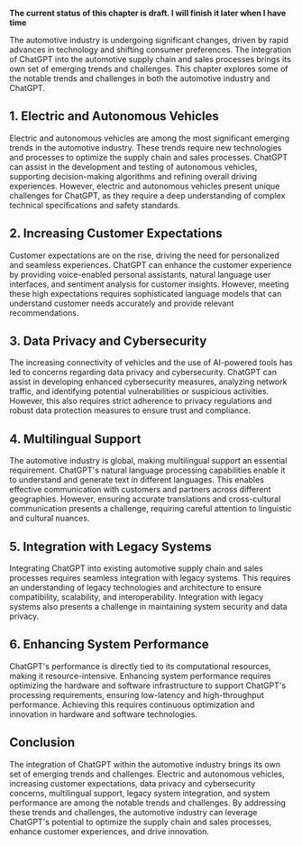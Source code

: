 **The current status of this chapter is draft. I will finish it later when I have time**

The automotive industry is undergoing significant changes, driven by rapid advances in technology and shifting consumer preferences. The integration of ChatGPT into the automotive supply chain and sales processes brings its own set of emerging trends and challenges. This chapter explores some of the notable trends and challenges in both the automotive industry and ChatGPT.

**1. Electric and Autonomous Vehicles**
---------------------------------------

Electric and autonomous vehicles are among the most significant emerging trends in the automotive industry. These trends require new technologies and processes to optimize the supply chain and sales processes. ChatGPT can assist in the development and testing of autonomous vehicles, supporting decision-making algorithms and refining overall driving experiences. However, electric and autonomous vehicles present unique challenges for ChatGPT, as they require a deep understanding of complex technical specifications and safety standards.

**2. Increasing Customer Expectations**
---------------------------------------

Customer expectations are on the rise, driving the need for personalized and seamless experiences. ChatGPT can enhance the customer experience by providing voice-enabled personal assistants, natural language user interfaces, and sentiment analysis for customer insights. However, meeting these high expectations requires sophisticated language models that can understand customer needs accurately and provide relevant recommendations.

**3. Data Privacy and Cybersecurity**
-------------------------------------

The increasing connectivity of vehicles and the use of AI-powered tools has led to concerns regarding data privacy and cybersecurity. ChatGPT can assist in developing enhanced cybersecurity measures, analyzing network traffic, and identifying potential vulnerabilities or suspicious activities. However, this also requires strict adherence to privacy regulations and robust data protection measures to ensure trust and compliance.

**4. Multilingual Support**
---------------------------

The automotive industry is global, making multilingual support an essential requirement. ChatGPT's natural language processing capabilities enable it to understand and generate text in different languages. This enables effective communication with customers and partners across different geographies. However, ensuring accurate translations and cross-cultural communication presents a challenge, requiring careful attention to linguistic and cultural nuances.

**5. Integration with Legacy Systems**
--------------------------------------

Integrating ChatGPT into existing automotive supply chain and sales processes requires seamless integration with legacy systems. This requires an understanding of legacy technologies and architecture to ensure compatibility, scalability, and interoperability. Integration with legacy systems also presents a challenge in maintaining system security and data privacy.

**6. Enhancing System Performance**
-----------------------------------

ChatGPT's performance is directly tied to its computational resources, making it resource-intensive. Enhancing system performance requires optimizing the hardware and software infrastructure to support ChatGPT's processing requirements, ensuring low-latency and high-throughput performance. Achieving this requires continuous optimization and innovation in hardware and software technologies.

**Conclusion**
--------------

The integration of ChatGPT within the automotive industry brings its own set of emerging trends and challenges. Electric and autonomous vehicles, increasing customer expectations, data privacy and cybersecurity concerns, multilingual support, legacy system integration, and system performance are among the notable trends and challenges. By addressing these trends and challenges, the automotive industry can leverage ChatGPT's potential to optimize the supply chain and sales processes, enhance customer experiences, and drive innovation.
